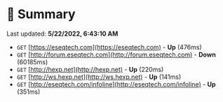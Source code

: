 # 📖 Summary
Last updated: **5/22/2022, 6:43:10 AM**

- `GET` [https://eseqtech.com](https://eseqtech.com) - **Up** (476ms)
- `GET` [http://forum.eseqtech.com](http://forum.eseqtech.com) - **Down** (60185ms)
- `GET` [http://hexp.net](http://hexp.net) - **Up** (220ms)
- `GET` [http://ws.hexp.net](http://ws.hexp.net) - **Up** (141ms)
- `GET` [http://eseqtech.com/infoline](http://eseqtech.com/infoline) - **Up** (351ms)

